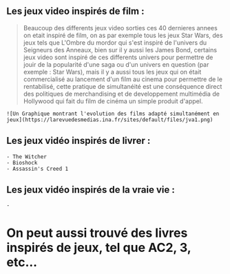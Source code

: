 ## Les jeux video inspirés de film :
> Beaucoup des differents jeux video sorties ces 40 dernieres annees on etait inspiré de film, on as par exemple tous les jeux Star Wars, des jeux tels que L'Ombre du mordor qui s'est inspiré de l'univers du Seigneurs des Anneaux, bien sur il y aussi les James Bond, certains jeux video sont inspiré de ces differents univers pour permettre de jouir de la popularité d'une saga ou d'un univers en question (par exemple : Star Wars), mais il y a aussi tous les jeux qui on était commercialisé au lancement d'un film au cinema pour permettre de le rentabilisé, cette pratique de simultanéité est une conséquence direct des politiques de merchandising et de developpement multimédia de Hollywood qui fait du film de cinéma un simple produit d'appel. 

    ![Un Graphique montrant l'evolution des films adapté simultanément en jeux](https://larevuedesmedias.ina.fr/sites/default/files/jva1.png)

> 




## Les jeux vidéo inspirés de livrer : 
    - The Witcher
    - Bioshock
    - Assassin's Creed 1



## Les jeux vidéo inspirés de la vraie vie :
    - 

# On peut aussi trouvé des livres inspirés de jeux, tel que AC2, 3, etc...



